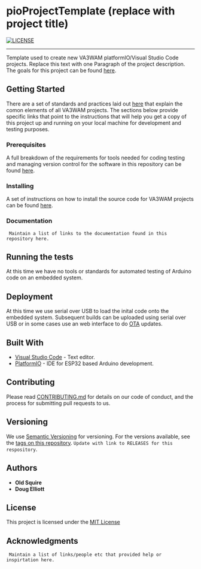 # pioProjectTemplate (replace with project title)

[![LICENSE](https://img.shields.io/badge/license-MIT-lightgrey.svg)](https://raw.githubusercontent.com/mmistakes/minimal-mistakes/master/LICENSE)

---

Template used to create new VA3WAM platformIO/Visual Studio Code projects. Replace this text with one Paragraph of the project description. The goals for this project can be found [here](https://va3wam.github.io/software/#standards).

## Getting Started

There are a set of standards and practices laid out [here](https://va3wam.github.io/) that explain the comon elements of all VA3WAM projects. The sections below provide specific links that point to the instructions that will help you get a copy of this project up and running on your local machine for development and testing purposes. 

### Prerequisites

A full breakdown of the requirements for tools needed for coding testing and managing version control for the software in this repository can be found [here](https://va3wam.github.io/software/).

### Installing

A set of instructions on how to install the source code for VA3WAM projects can be found [here](https://va3wam.github.io/versionControl/). 

### Documentation

``` Maintain a list of links to the documentation found in this repository here.```

## Running the tests

At this time we have no tools or standards for automated testing of Arduino code on an embedded system. 

## Deployment

At this time we use serial over USB to load the inital code onto the embedded system. Subsequent builds can be uploaded using serial over USB or in some cases use an web interface to do [OTA](https://en.wikipedia.org/wiki/Over-the-air_programming) updates.

## Built With

  - [Visual Studio Code](https://code.visualstudio.com/) - Text editor.
  - [PlatformIO](https://platformio.org/) - IDE for ESP32 based Arduino development.

## Contributing

Please read [CONTRIBUTING.md](contributing.md) for details on our code
of conduct, and the process for submitting pull requests to us.

## Versioning

We use [Semantic Versioning](http://semver.org/) for versioning. For the versions
available, see the [tags on this
repository](https://github.com/va3wam/pioProjectTemplate/releases). ```Update with link to RELEASES for this respository```.

## Authors

  - **Old Squire**
  - **Doug Elliott**

## License

This project is licensed under the [MIT License](license.md)

## Acknowledgments

``` Maintain a list of links/people etc that provided help or inspirtation here.``` 

